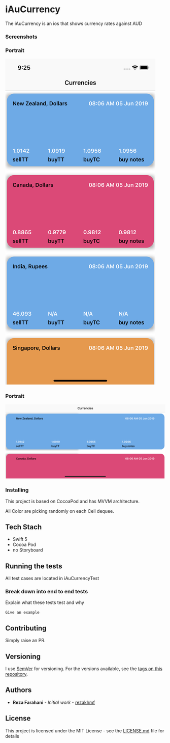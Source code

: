 # iAuCurrency

The iAuCurrency is an ios that shows currency rates against AUD

### Screenshots

### Portrait

![Alt text](Screenshots/portrait.png?raw=true "Portrait")

### Portrait

![Alt text](Screenshots/landscape.png?raw=true "Landscape")


### Installing

This project is based on CocoaPod and has MVVM architecture.

All Color are picking randomly on each Cell dequee.

## Tech Stach
 
 * Swift 5
 * Cocoa Pod
 * no Storyboard

## Running the tests

All test cases are located in iAuCurrencyTest

### Break down into end to end tests

Explain what these tests test and why

```
Give an example
```



## Contributing

Simply raise an PR.

## Versioning

I use [SemVer](http://semver.org/) for versioning. For the versions available, see the [tags on this repository](https://github.com/your/project/tags). 

## Authors

* **Reza Farahani** - *Initial work* - [rezakhmf](https://github.com/rezakhmf)


## License

This project is licensed under the MIT License - see the [LICENSE.md](LICENSE.md) file for details

